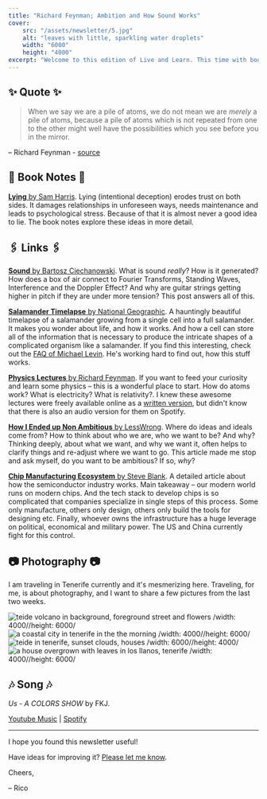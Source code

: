 ```yaml
---
title: "Richard Feynman; Ambition and How Sound Works"
cover:
    src: "/assets/newsletter/5.jpg"
    alt: "leaves with little, sparkling water droplets"
    width: "6000"
    height: "4000"
excerpt: "Welcome to this edition of Live and Learn. This time with booknotes on Sam Harris's book Lying, a timelapse on how Salamanders grow and some travel photos. Enjoy."
---
```


## ✨ Quote ✨

> When we say we are a pile of atoms, we do not mean we are *merely* a pile of atoms, because a pile of atoms which is not repeated from one to the other might well have the possibilities which you see before you in the mirror.

– Richard Feynman - [source](https://www.feynmanlectures.caltech.edu/I_01.html#:~:text=When%20we%20say%20we%20are%20a%20pile%20of%20atoms%2C%20we%20do%20not%20mean%20we%20are%20merely%20a%20pile%20of%20atoms%2C%20because%20a%20pile%20of%20atoms%20which%20is%20not%20repeated%20from%20one%20to%20the%20other%20might%20well%20have%20the%20possibilities%20which%20you%20see%20before%20you%20in%20the%20mirror.)

## 📖 Book Notes 📖

[**Lying** by Sam Harris](/booknotes/lying). Lying (intentional deception) erodes trust on both sides. It damages relationships in unforeseen ways, needs maintenance and leads to psychological stress. Because of that it is almost never a good idea to lie. The book notes explore these ideas in more detail.

## 🖇️ Links 🖇️

[**Sound** by Bartosz Ciechanowski](https://ciechanow.ski/sound/). 
What is sound *really*? How is it generated? How does a box of air connect to Fourier Transforms, Standing Waves, Interference and the Doppler Effect? And why are guitar strings getting higher in pitch if they are under more tension? This post answers all of this.

[**Salamander Timelapse** by National Geographic](https://youtu.be/SEejivHRIbE).
A hauntingly beautiful timelapse of a salamander growing from a single cell into a full salamander. It makes you wonder about life, and how it works. And how a cell can store all of the information that is necessary to produce the intricate shapes of a complicated organism like a salamander. If you find this interesting, check out the [FAQ of Michael Levin](https://drmichaellevin.org/resources/). He's working hard to find out, how this stuff works.

[**Physics Lectures** by Richard Feynman](https://open.spotify.com/show/7sMDQbAOJLTby25DfOsu6O?si=h21mXwS8TZO6XiD1rTkmAQ). 
If you want to feed your curiosity and learn some physics – this is a wonderful place to start. How do atoms work? What is electricity? What is relativity?. I knew these awesome lectures were freely available online as a [written version](https://www.feynmanlectures.caltech.edu/), but didn't know that there is also an audio version for them on Spotify.

[**How I Ended up Non Ambitious** by LessWrong](https://www.lesswrong.com/posts/BFamedwSgRdGGKXQQ/how-i-ended-up-non-ambitious). 
Where do ideas and ideals come from? How to think about who we are, who we want to be? And why? Thinking deeply, about what we want, and why we want it, often helps to clarify things and re-adjust where we want to go. This article made me stop and ask myself, do you want to be ambitious? If so, *why*?

[**Chip Manufacturing Ecosystem** by Steve Blank](https://steveblank.com/2022/01/25/the-semiconductor-ecosystem/?utm_source=substack&utm_medium=email). 
A detailed article about how the semiconductor industry works. Main takeaway – our modern world runs on modern chips. And the tech stack to develop chips is so complicated that companies specialize in single steps of this process. Some only manufacture, others only design, others only build the tools for designing etc. Finally, whoever owns the infrastructure has a huge leverage on political, economical and military power. The US and China currently fight for this control.

## 📷 Photography 📷

I am traveling in Tenerife currently and it's mesmerizing here. Traveling, for me, is about photography, and I want to share a few pictures from the last two weeks. 

![teide volcano in background, foreground street and flowers /width: 4000//height: 6000/](/assets/newsletter/teide.jpg)
![a coastal city in tenerife in the the morning /width: 4000//height: 6000/](/assets/newsletter/tenerife-morning-city.jpg)
![teide in tenerife, sunset clouds, houses /width: 6000//height: 4000/](/assets/newsletter/teide-sunset.jpg)
![a house overgrown with leaves in los llanos, tenerife /width: 4000//height: 6000/](/assets/newsletter/overgrown-house.jpg)

## 🎶 Song 🎶

*Us - A COLORS SHOW* by FKJ.

[Youtube Music](https://music.youtube.com/watch?v=htLCJ3vJ-fs) | [Spotify](https://open.spotify.com/album/6c1sdchTFvL0jwHeKx725a)


---

I hope you found this newsletter useful! 

Have ideas for improving it? [Please let me know](https://airtable.com/shro1VeyG4lkNXkx2).

Cheers,


– Rico 
